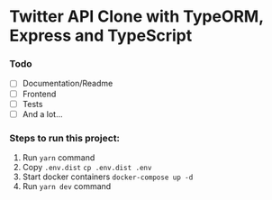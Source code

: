 # Twitter API Clone with TypeORM, Express and TypeScript

### Todo  
- [ ] Documentation/Readme
- [ ] Frontend
- [ ] Tests
- [ ] And a lot...

### Steps to run this project:

1. Run `yarn` command
2. Copy `.env.dist` `cp .env.dist .env`
3. Start docker containers `docker-compose up -d`
3. Run `yarn dev` command
